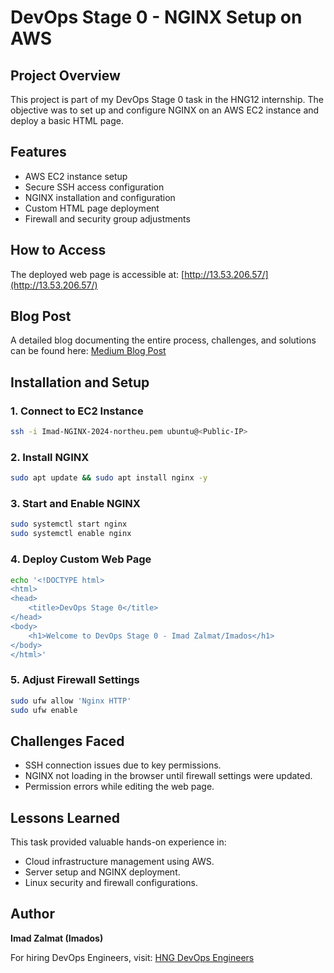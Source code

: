 # DevOps Stage 0 - NGINX Setup on AWS

## Project Overview
This project is part of my DevOps Stage 0 task in the HNG12 internship. The objective was to set up and configure NGINX on an AWS EC2 instance and deploy a basic HTML page.

## Features
- AWS EC2 instance setup
- Secure SSH access configuration
- NGINX installation and configuration
- Custom HTML page deployment
- Firewall and security group adjustments

## How to Access
The deployed web page is accessible at:
[http://13.53.206.57/](http://13.53.206.57/)

## Blog Post
A detailed blog documenting the entire process, challenges, and solutions can be found here:
[Medium Blog Post](https://medium.com/@imaden.zalmat/setting-up-nginx-on-an-aws-instance-my-devops-stage-0-experience-414e41256623)

## Installation and Setup
### 1. Connect to EC2 Instance
```bash
ssh -i Imad-NGINX-2024-northeu.pem ubuntu@<Public-IP>
```

### 2. Install NGINX
```bash
sudo apt update && sudo apt install nginx -y
```

### 3. Start and Enable NGINX
```bash
sudo systemctl start nginx
sudo systemctl enable nginx
```

### 4. Deploy Custom Web Page
```bash
echo '<!DOCTYPE html>
<html>
<head>
    <title>DevOps Stage 0</title>
</head>
<body>
    <h1>Welcome to DevOps Stage 0 - Imad Zalmat/Imados</h1>
</body>
</html>' 
```

### 5. Adjust Firewall Settings
```bash
sudo ufw allow 'Nginx HTTP'
sudo ufw enable
```

## Challenges Faced
- SSH connection issues due to key permissions.
- NGINX not loading in the browser until firewall settings were updated.
- Permission errors while editing the web page.

## Lessons Learned
This task provided valuable hands-on experience in:
- Cloud infrastructure management using AWS.
- Server setup and NGINX deployment.
- Linux security and firewall configurations.

## Author
**Imad Zalmat (Imados)**

For hiring DevOps Engineers, visit: [HNG DevOps Engineers](https://hng.tech/hire/devops-engineers)

